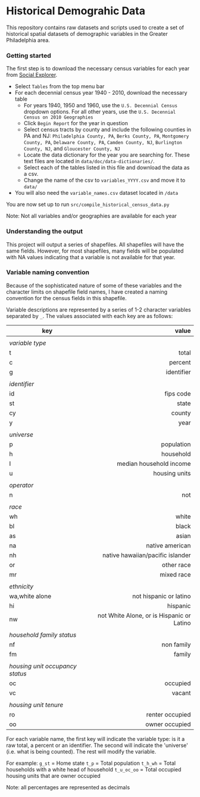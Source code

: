 # Historical Demograhic Data

This repository contains raw datasets and scripts used to create a set of historical spatial datasets of demographic variables in the Greater Philadelphia area.


### Getting started

The first step is to download the necessary census variables for each year from [Social Explorer](https://www.socialexplorer.com/). 

* Select `Tables` from the top menu bar
* For each decennial census year 1940 - 2010, download the necessary table
    - For years 1940, 1950 and 1960, use the `U.S. Decennial Census` dropdown options. For all other years, use the `U.S. Decennial Census on 2010 Geographies` 
    - Click `Begin Report` for the year in question
    - Select census tracts by county and include the following counties in PA and NJ: `Philadelphia County, PA`, `Berks County, PA`, `Montgomery County, PA`, `Delaware County, PA`, `Camden County, NJ`, `Burlington County, NJ`, and `Gloucester County, NJ`
    - Locate the data dictionary for the year you are searching for. These text files are located in `data/doc/data-dictionaries/`. 
    - Select each of the tables listed in this file and download the data as a csv.
    - Change the name of the csv to `variables_YYYY.csv` and move it to `data/`
* You will also need the `variable_names.csv` dataset located in `/data`

You are now set up to run `src/compile_historical_census_data.py`

Note: Not all variables and/or geographies are available for each year

### Understanding the output

This project will output a series of shapefiles. All shapefiles will have the same fields. However, for most shapefiles, many fields will be populated with NA values indicating that a variable is not available for that year.

### Variable naming convention

Because of the sophisticated nature of some of these variables and the character limits on shapefile field names, I have created a naming convention for the census fields in this shapefile. 

Variable descriptions are represented by a series of 1-2 character variables separated by `_`. The values associated with each key are as follows:

| key | value |
|-------|---------:|
||
|*variable type*||
|t|total|
|c|percent|
|g|identifier|
||
|*identifier*||
|id|fips code|
|st|state|
|cy|county|
|y|year|
||
|*universe*||
|p|population|
|h|household|
|I|median household income|
|u|housing units|
||
|*operator*||
|n|not|
||
|*race*||
|wh|white|
|bl|black|
|as|asian|
|na|native american|
|nh|native hawaiian/pacific islander|
|or|other race|
|mr|mixed race|
||
|*ethnicity*||
|wa,white alone|not hispanic or latino|
|hi|hispanic|
|nw|not White Alone, or is Hispanic or Latino|
||
|*household family status*||
|nf|non family|
|fm|family|
||
|*housing unit occupancy status*||
|oc|occupied|
|vc|vacant|
||
|*housing unit tenure*||
|ro|renter occupied|
|oo|owner occupied|

For each variable name, the first key will indicate the variable type: is it a raw total, a percent or an identifier. The second will indicate the 'universe' (i.e. what is being counted). The rest will modify the variable. 

For example:
`g_st` = Home state
`t_p` = Total population
`t_h_wh` = Total households with a white head of household
`t_u_oc_oo` = Total occupied housing units that are owner occupied

Note: all percentages are represented as decimals  
